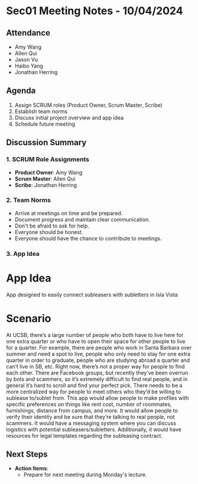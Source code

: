 # Sec01 Meeting Notes - 10/04/2024

## Attendance

- Amy Wang
- Allen Qui
- Jason Vu
- Haibo Yang
- Jonathan Herring

## Agenda

1. Assign SCRUM roles (Product Owner, Scrum Master, Scribe)
2. Establish team norms
3. Discuss initial project overview and app idea
4. Schedule future meeting

## Discussion Summary

### 1. SCRUM Role Assignments

- **Product Owner**: Amy Wang
- **Scrum Master**: Allen Qui
- **Scribe**: Jonathan Herring

### 2. Team Norms

- Arrive at meetings on time and be prepared.
- Document progress and maintain clear communication.
- Don't be afraid to ask for help.
- Everyone should be honest.
- Everyone should have the chance to contribute to meetings.

### 3. App Idea

# App Idea

App designed to easily connect subleasers with subletters in Isla Vista

# Scenario

At UCSB, there’s a large number of people who both have to live here for one extra quarter or who have to open their space for other people to live for a quarter. For example, there are people who work in Santa Barbara over summer and need a spot to live, people who only need to stay for one extra quarter in order to graduate, people who are studying abroad a quarter and can’t live in SB, etc. Right now, there’s not a proper way for people to find each other. There are Facebook groups, but recently they’ve been overrun by bots and scammers, so it’s extremely difficult to find real people, and in general it’s hard to scroll and find your perfect pick. There needs to be a more centralized way for people to meet others who they’d be willing to sublease to/sublet from. This app would allow people to make profiles with specific preferences on things like rent cost, number of roommates, furnishings, distance from campus, and more. It would allow people to verify their identity and be sure that they’re talking to real people, not scammers. It would have a messaging system where you can discuss logistics with potential subleasers/subletters. Additionally, it would have resources for legal templates regarding the subleasing contract.

## Next Steps

- **Action Items**:
  - Prepare for next meeting during Monday's lecture.
